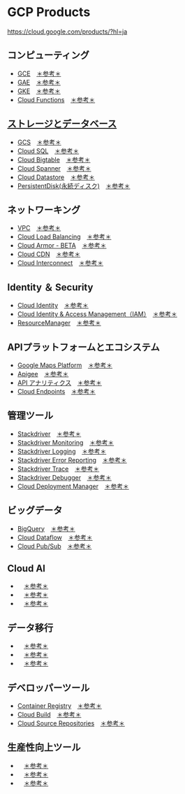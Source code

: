 # GCP Products

https://cloud.google.com/products/?hl=ja

## コンピューティング

- [GCE](compute/gce.md)　[＊参考＊](https://cloud.google.com/compute/?hl=ja)
- [GAE](compute/gae.md)　[＊参考＊](https://cloud.google.com/appengine/?hl=ja)
- [GKE](compute/gke.md)　[＊参考＊](https://cloud.google.com/kubernetes-engine/?hl=ja)
- [Cloud Functions](compute/cfunctions.md)　[＊参考＊](https://cloud.google.com/functions/?hl=ja)

## [ストレージとデータベース](storage/README.md)

- [GCS](storage/gcs.md)　[＊参考＊](https://cloud.google.com/storage/?hl=ja)
- [Cloud SQL](storage/csql.md)　[＊参考＊](https://cloud.google.com/sql/?hl=ja)
- [Cloud Bigtable](storage/cbigtable.md)　[＊参考＊](https://cloud.google.com/bigtable/?hl=ja)
- [Cloud Spanner](storage/cspanner.md)　[＊参考＊](https://cloud.google.com/spanner/?hl=ja)
- [Cloud Datastore](storage/cdatastore.md)　[＊参考＊](https://cloud.google.com/datastore/?hl=ja)
- [PersistentDisk(永続ディスク)](storage/persistent-disk.md)　[＊参考＊](https://cloud.google.com/persistent-disk/?hl=ja)

## ネットワーキング

- [VPC](networking/vpc.md)　[＊参考＊](https://cloud.google.com/vpc/?hl=ja)
- [Cloud Load Balancing](networking/lb.md)　[＊参考＊](https://cloud.google.com/load-balancing/?hl=ja)
- [Cloud Armor - BETA](networking/armor.md)　[＊参考＊](https://cloud.google.com/armor/?hl=ja)
- [Cloud CDN](networking/cdn.md)　[＊参考＊](https://cloud.google.com/cdn/?hl=ja)
- [Cloud Interconnect](networking/interconnect.md)　[＊参考＊](https://cloud.google.com/interconnect/?hl=ja)

## Identity ＆ Security

- [Cloud Identity](identity-security/cid.md)　[＊参考＊](https://cloud.google.com/identity/?hl=ja)
- [Cloud Identity & Access Management（IAM）](identity-security/iam.md)　[＊参考＊](https://cloud.google.com/iam/?hl=ja)
- [ResourceManager](identity-security/resource-manager.md)　[＊参考＊](https://cloud.google.com/resource-manager/?hl=ja)

## APIプラットフォームとエコシステム

- [Google Maps Platform](api-platform/gmaps.md)　[＊参考＊](https://cloud.google.com/maps-platform/?hl=ja)
- [Apigee](api-platform/apigee.md)　[＊参考＊](https://cloud.google.com/apigee-api-management/?hl=ja)
- [API アナリティクス](api-platform/apianalytics.md)　[＊参考＊](https://cloud.google.com/api-analytics/?hl=ja)
- [Cloud Endpoints](api-platform/cloudendpoints.md)　[＊参考＊](https://cloud.google.com/endpoints/?hl=ja)

## 管理ツール

- [Stackdriver](management/sd.md)　[＊参考＊](https://cloud.google.com/deployment-manager/?hl=ja)
- [Stackdriver Monitoring](management/monitoring.md)　[＊参考＊](https://cloud.google.com/monitoring/?hl=ja)
- [Stackdriver Logging](management/sdl.md)　[＊参考＊](https://cloud.google.com/logging/?hl=ja)
- [Stackdriver Error Reporting](management/sder.md)　[＊参考＊](https://cloud.google.com/error-reporting/?hl=ja)
- [Stackdriver Trace](management/sdtrace.md)　[＊参考＊](https://cloud.google.com/trace/?hl=ja)
- [Stackdriver Debugger](management/sddebugger.md)　[＊参考＊](https://cloud.google.com/debugger/?hl=ja)
- [Cloud Deployment Manager](management/cdm.md)　[＊参考＊](https://cloud.google.com/deployment-manager/?hl=ja)

## ビッグデータ

- [BigQuery](big-data/bq.md)　[＊参考＊](https://cloud.google.com/bigquery/?hl=ja)
- [Cloud Dataflow](big-data/dataflow.md)　[＊参考＊](https://cloud.google.com/dataflow/?hl=ja)
- [Cloud Pub/Sub](big-data/pubsub.md)　[＊参考＊](https://cloud.google.com/pubsub/?hl=ja)

## Cloud AI

- []()　[＊参考＊]()
- []()　[＊参考＊]()
- []()　[＊参考＊]()

## データ移行

- [](data-transfer/)　[＊参考＊]()
- [](data-transfer/)　[＊参考＊]()
- [](data-transfer/)　[＊参考＊]()

## デベロッパーツール

- [Container Registry](gcr.md)　[＊参考＊](https://cloud.google.com/container-registry/?hl=ja)
- [Cloud Build](cbuild.md)　[＊参考＊](https://cloud.google.com/cloud-build/?hl=ja)
- [Cloud Source Repositories](csrcrepo.md)　[＊参考＊](https://cloud.google.com/source-repositories/?hl=ja)

## 生産性向上ツール

- []()　[＊参考＊]()
- []()　[＊参考＊]()
- []()　[＊参考＊]()
